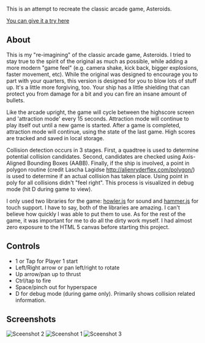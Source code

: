 
This is an attempt to recreate the classic arcade game, Asteroids.

[You can give it a try here](https://jphamilton.github.io/asteroids/)

## About

This is my "re-imagining" of the classic arcade game, Asteroids. I tried to stay true to the spirit of the original as much as possible, while adding a more modern "game feel" 
(e.g. camera shake, kick back, bigger explosions, faster movement, etc). While the original was designed to encourage you to part with your quarters, this version is designed for you to
blow lots of stuff up. It's a little more forgiving, too. Your ship has a little shielding that can protect you from damage for a bit and you can fire an insane amount of bullets.

Like the arcade upright, the game will cycle between the highscore screen and 'attraction mode' every 15 seconds. Attraction mode will continue to play itself out until a new game is started. 
After a game is completed, attraction mode will continue, using the state of the last game. High scores are tracked and saved in local storage.

Collision detection occurs in 3 stages. First, a quadtree is used to determine potential collision candidates. Second, candidates are checked using Axis-Aligned Bounding Boxes (AABB).
Finally, if the ship is involved, a point in polygon routine (credit Lascha Lagidse http://alienryderflex.com/polygon/) is used to determine if an actual collision has taken place. 
Using point in poly for all collisions didn't "feel right". This process is visualized in debug mode (hit D during game to view).

I only used two libraries for the game: [howler.js](https://howlerjs.com/) for sound and [hammer.js](http://hammerjs.github.io/) for touch support. I have to say, both of the libraries are amazing. 
I can't believe how quickly I was able to put them to use. As for the rest of the game, it was important for me to do all the dirty work myself. I had almost zero exposure to the HTML 5 canvas before
starting this project.

## Controls

* 1 or Tap for Player 1 start
* Left/Right arrow or pan left/right to rotate
* Up arrow/pan up to thrust
* Ctrl/tap to fire
* Space/pinch out for hyperspace
* D for debug mode (during game only). Primarily shows collision related information.

## Screenshots

![Sceenshot 2](https://jphamilton.github.com/asteroids/assets/2.png)
![Sceenshot 1](https://jphamilton.github.com/asteroids/assets/1.png)
![Sceenshot 3](https://jphamilton.github.com/asteroids/assets/3.png)